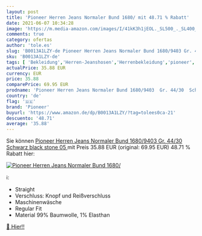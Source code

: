 ```yaml
---
layout: post
title: 'Pioneer Herren Jeans Normaler Bund 1680/ mit 48.71 % Rabatt'
date: 2021-06-07 10:34:28
image: 'https://m.media-amazon.com/images/I/41kK3h1jEOL._SL500_._SL400_.jpg'
comments: true
category: ofertas
author: 'tole.es'
slug: 'B0013A1LZY-de Pioneer Herren Jeans Normaler Bund 1680/9403 Gr. 44/30...'
sku: 'B0013A1LZY-de'
tags: [ 'Bekleidung','Herren-Jeanshosen','Herrenbekleidung','pioneer', ]
actualPrice: 35.88 EUR
currency: EUR
price: 35.88
comparePrice: 69.95 EUR
prodname: 'Pioneer Herren Jeans Normaler Bund 1680/9403  Gr. 44/30  Schwarz  black stone 05 '
country: 'de'
flag: '🇩🇪'
brand: 'Pioneer'
buyurl: 'https://www.amazon.de/dp/B0013A1LZY/?tag=tolees0ca-21'
descuento: '48.71'
average: '35.88'
---
```


Sie können [Pioneer Herren Jeans Normaler Bund 1680/9403  Gr. 44/30  Schwarz  black stone 05 ](https://www.amazon.de/dp/B0013A1LZY/?tag=tolees0ca-21) mit Preis 35.88 EUR (original: 69.95 EUR) 48.71 % Rabatt hier:

[![Pioneer Herren Jeans Normaler Bund 1680/](https://m.media-amazon.com/images/I/41kK3h1jEOL._SL500_._SL400_.jpg)](https://www.amazon.de/dp/B0013A1LZY/?tag=tolees0ca-21)

ℹ️:

- Straight
- Verschluss: Knopf und Reißverschluss
- Maschinenwäsche
- Regular Fit
- Material 99% Baumwolle, 1% Elasthan

[🛒 Hier!!](https://www.amazon.de/dp/B0013A1LZY/?tag=tolees0ca-21)
